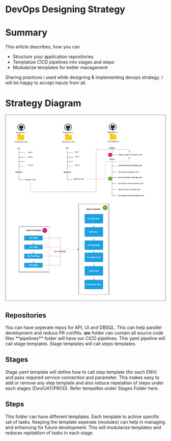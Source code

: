 # DevOps Designing Strategy
<H1>Summary</H1>
 This article describes, how you can
 
   - Structure your application repositories 
   - Templatize CICD pipelines into stages and steps 
   - Modularize templates for better management 
 
 Sharing practices i used while designing & implementing devops strategy. I will be happy to accept inputs from all. 

<H1> Strategy Diagram </H1>

![devops logo](https://raw.githubusercontent.com/amtkmr1990/DevOps_Deployment_Strategy/main/DevOpsRepoStructure.drawio.png)

<H2> Repositories </H2>
 You can have seperate repos for API, UI and DBSQL. This can help parallel development and reduce PR conflits. 
 <b>src</b> folder can contain all source code files 
 **pipelines** folder will have our CICD pipelines. This yaml pipeline will call stage templates. Stage templates will call steps templates.

<H2> Stages </H2>
 Stage yaml template will define how to call step template (for each ENV) and pass required service connection and parameter. This makes easy to add or remove any step template and also reduce repetation of steps under each stages (Dev/UAT/PROD).  
 Refer tempaltes under Stages Folder here. 
 
<H2> Steps </H2>
 This folder can have different templates. Each template to achive specific set of tasks. Keeping the template seperate (modules) can help in managing and enhancing for future development. This will modularize templates and reduces repitattion of tasks in each stage.
 

 
